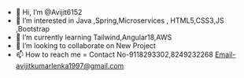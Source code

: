 - 👋 Hi, I’m @Avijit6152
- 👀 I’m interested in Java ,Spring,Microservices , HTML5,CSS3,JS ,Bootstrap
- 🌱 I’m currently learning Tailwind,Angular18,AWS
- 💞️ I’m looking to collaborate on New Project
- 📫 How to reach me = Contact No-9118293302,8249232268  Email-avijitkumarlenka1997@gmail.com

<!---
Avijit6152/Avijit6152 is a ✨ special ✨ repository because its `README.md` (this file) appears on your GitHub profile.
You can click the Preview link to take a look at your changes......
--->
